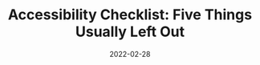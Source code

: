 ---
date: 2022-02-28
permalink: false
publisher: uxdesigncc
tags:
  - accessibility
  - checklists
target_url: https://uxdesign.cc/accessibility-checklist-five-things-usually-left-out-of-most-others-9d4c072a9542
title: "Accessibility Checklist: Five Things Usually Left Out"
---